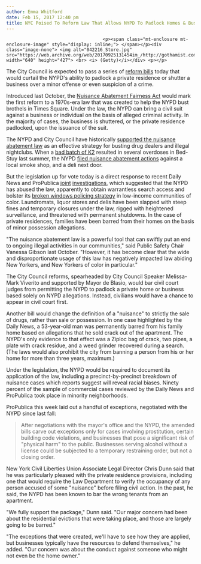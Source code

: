 ```yaml
---
author: Emma Whitford
date: Feb 15, 2017 12:40 pm
title: NYC Poised To Reform Law That Allows NYPD To Padlock Homes & Businesses On Flimsy Grounds
---
```


	
										<p><span class="mt-enclosure mt-enclosure-image" style="display: inline;"> </span></p><div class="image-none"> <img alt="042216_Store.jpg" src="https://web.archive.org/web/20170925131454im_/http://gothamist.com/attachments/nyc_ewhitford/042216_Store.jpg" width="640" height="427"> <br> <i> (Getty)</i></div> <p></p>

<p>The City Council is expected to pass a series of <a href="https://web.archive.org/web/20170925131454/http://gothamist.com/2016/10/20/nusiance_abatement_reform.php">reform bills</a> today that would curtail the NYPD&apos;s ability to padlock a private residence or shutter a business over a minor offense or even suspicion of a crime. </p>

<p>Introduced last October, the <a href="https://web.archive.org/web/20170925131454/http://legistar.council.nyc.gov/LegislationDetail.aspx?ID=2862674&amp;GUID=6DE83438-F8AC-4D23-B5A7-7F9CBD449924&amp;Options=&amp;Search=">Nuisance Abatement Fairness Act</a> would mark the first reform to a 1970s-era law that was created to help the NYPD bust brothels in Times Square. Under the law, the NYPD can bring a civil suit against a business or individual on the basis of alleged criminal activity. In the majority of cases, the business is shuttered, or the private residence padlocked, upon the issuance of the suit. </p>

<p>The NYPD and City Council have historically <a href="https://web.archive.org/web/20170925131454/http://www.capitalnewyork.com/article/city-hall/2016/02/8590487/de-blasio-supports-underlying-idea-nuisance-abatement-law">supported the nuisance abatement law</a> as an effective strategy for busting drug dealers and illegal nightclubs. When a <a href="https://web.archive.org/web/20170925131454/http://gothamist.com/2016/07/13/33_people_hospitalized_in_mass_k2_o.php">bad batch of K2</a> resulted in several overdoses in Bed-Stuy last summer, the NYPD <a href="https://web.archive.org/web/20170925131454/https://www.dnainfo.com/new-york/20160912/bed-stuy/bed-stuy-smoke-shop-forced-close-after-mass-k2-overdose-reopens">filed nuisance abatement actions</a> against a local smoke shop, and a deli next door. </p>

<p>But the legislation up for vote today is a direct response to recent Daily News and ProPublica <a href="https://web.archive.org/web/20170925131454/http://gothamist.com/2016/02/05/broken_windows_broken_homes.php">joint</a> <a href="https://web.archive.org/web/20170925131454/http://gothamist.com/2016/04/22/nypd_entrapment_extortion.php">investigations</a>, which suggested that the NYPD has abused the law, apparently to obtain warrantless search access and bolster its <a href="https://web.archive.org/web/20170925131454/http://gothamist.com/2015/03/25/broken_windows_de_blasio.php">broken windows policing strategy</a> in low-income communities of color. Laundromats, liquor stores and delis have been slapped with steep fines and temporary closures under the law, rigged with heightened surveillance, and threatened with permanent shutdowns. In the case of private residences, families have been barred from their homes on the basis of minor possession allegations.</p>

<p>&quot;The nuisance abatement law is a powerful tool that can swiftly put an end to ongoing illegal activities in our communities,&quot; said Public Safety Chair Vanessa Gibson last October. &quot;However, it has become clear that the wide and disproportionate usage of this law has negatively impacted law abiding New Yorkers, and New Yorkers of color in particular.&quot; </p>

<p>The City Council reforms, spearheaded by City Council Speaker Melissa-Mark Viverito and supported by Mayor de Blasio, would bar civil court judges from permitting the NYPD to padlock a private home or business based solely on NYPD allegations. Instead, civilians would have a chance to appear in civil court first. </p>

<p>Another bill would change the definition of a &quot;nuisance&quot; to strictly the sale of drugs, rather than sale or possession. In one case highlighted by the Daily News, a 53-year-old man was permanently barred from his family home based on allegations that he sold crack out of the apartment. The NYPD&apos;s only evidence to that effect was a Ziploc bag of crack, two pipes, a plate with crack residue, and a weed grinder recovered during a search. (The laws would also prohibit the city from banning a person from his or her home for more than three years, maximum.) </p>

<p>Under the legislation, the NYPD would be required to document its application of the law, including a precinct-by-precinct breakdown of nuisance cases which reports suggest will reveal racial biases. Ninety percent of the sample of commercial cases reviewed by the Daily News and ProPublica took place in minority neighborhoods.</p>

<p>ProPublica this week laid out a handful of exceptions, negotiated with the NYPD since last fall: </p>

<blockquote>After negotiations with the mayor&apos;s office and the NYPD, the amended bills carve out exceptions only for cases involving prostitution, certain building code violations, and businesses that pose a significant risk of &quot;physical harm&quot; to the public. Businesses serving alcohol without a license could be subjected to a temporary restraining order, but not a closing order.</blockquote>

<p>New York Civil Liberties Union Associate Legal Director Chris Dunn said that he was particularly pleased with the private residence provisions, including one that would require the Law Department to verify the occupancy of any person accused of some &quot;nuisance&quot; before filing civil action. In the past, he said, the NYPD has been known to bar the wrong tenants from an apartment. </p>

<p>&quot;We fully support the package,&quot; Dunn said. &quot;Our major concern had been about the residential evictions that were taking place, and those are largely going to be barred.&quot; </p>

<p>&quot;The exceptions that were created, we&apos;ll have to see how they are applied, but businesses typically have the resources to defend themselves,&quot; he added. &quot;Our concern was about the conduct against someone who might not even be the home owner.&quot; </p>					
										
									
				